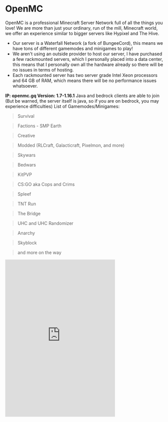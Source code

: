 # OpenMC
OpenMC is a professional Minecraft Server Network full of all the things you love!
We are more than just your ordinary, run of the mill, Minecraft world, we offer an experience similar to bigger servers like Hypixel and The Hive.
- Our server is a Waterfall Network (a fork of BungeeCord), this means we have tons of different gamemodes and minigames to play!
- We aren't using an outside provider to host our server, I have purchased a few rackmounted servers, which I personally placed into a data center, this means that I personally own all the hardware already so there will be no issues in terms of hosting.
- Each rackmounted server has two server grade Intel Xeon processors and 64 GB of RAM, which means there will be no performance issues whatsoever.

**IP: openmc.gq Version: 1.7-1.16.1**
Java and bedrock clients are able to join (But be warned, the server itself is java, so if you are on bedrock, you may experience difficulties)
List of Gamemodes/Minigames:
> Survival

> Factions - SMP Earth

> Creative

> Modded (RLCraft, Galacticraft, Pixelmon, and more)

> Skywars

> Bedwars

> KitPVP

> CS:GO aka Cops and Crims

> Spleef

> TNT Run

> The Bridge

> UHC and UHC Randomizer

> Anarchy

> Skyblock

> and more on the way

<iframe src="https://discordapp.com/widget?id=723008362769416226&theme=dark" width="350" height="500" allowtransparency="true" frameborder="0" sandbox="allow-popups allow-popups-to-escape-sandbox allow-same-origin allow-scripts"></iframe>
